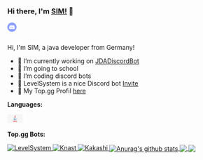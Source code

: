 ### Hi there, I'm [SIM!](https://github.com/simxyz) 👋

<a href="https://discord.gg/DX4ABeQ">
  <img align="left" alt="Coding Bots" width="21px" src="https://raw.githubusercontent.com/simxyz/simxyz/e4f90a6748438cb3f9b35970c89af4fb833f2ed6/Media/discord-logo.svg" />
</a>

<br />
<br />

Hi, I'm SIM, a java developer from Germany!

- 🔭 I’m currently working on [JDADiscordBot](https://github.com/simxyz/JDADiscordBot)
- 🌱 I’m going to school
- 👯 I’m coding discord bots
- 💼 LevelSystem is a nice Discord bot [Invite](https://discord.com/oauth2/authorize?client_id=754271392643416104&scope=bot&permissions=268823616)
- 💬 My Top.gg Profil [here](https://top.gg/user/425910582886006784)

**Languages:**  

<code><img height="20" src="https://github.com/simxyz/simxyz/blob/main/Media/java-logo.jpg"></code>

**Top.gg Bots:**


<a href="https://top.gg/bot/754271392643416104">
    <img src="https://top.gg/api/widget/754271392643416104.svg" alt="LevelSystem" />
</a>
<a href="https://top.gg/bot/740154534860423229">
    <img src="https://top.gg/api/widget/740154534860423229.svg" alt="Knast" />
</a>
<a href="https://top.gg/bot/749337403247820902">
    <img src="https://top.gg/api/widget/749337403247820902.svg" alt="Kakashi" />
</a>

<a href="https://github.com/simxyz">
  <img align="center" src="https://github-readme-stats.vercel.app/api?username=simxyz&show_icons=true&include_all_commits=true&theme=tokyonight" alt="Anurag's github stats" />
</a>
<a href="https://github.com/simxyz">
  <img align="center" src="https://github-readme-stats.vercel.app/api/top-langs/?username=simxyz&layout=compact&theme=tokyonight" />
</a>
<a href="https://github.com/simxyz/JDADiscordBot">
  <img align="center" src="https://github-readme-stats.vercel.app/api/pin/?username=simxyz&repo=JDADiscordBot&theme=tokyonight" />
</a>  
